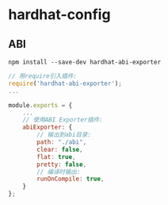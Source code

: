 # hardhat-config

## ABI

`npm install --save-dev hardhat-abi-exporter`

```js
// 用require引入插件:
require('hardhat-abi-exporter');
...

module.exports = {
    ...
    // 使用ABI Exporter插件:
    abiExporter: {
        // 输出到abi目录:
        path: "./abi",
        clear: false,
        flat: true,
        pretty: false,
        // 编译时输出:
        runOnCompile: true,
    }
};
```
